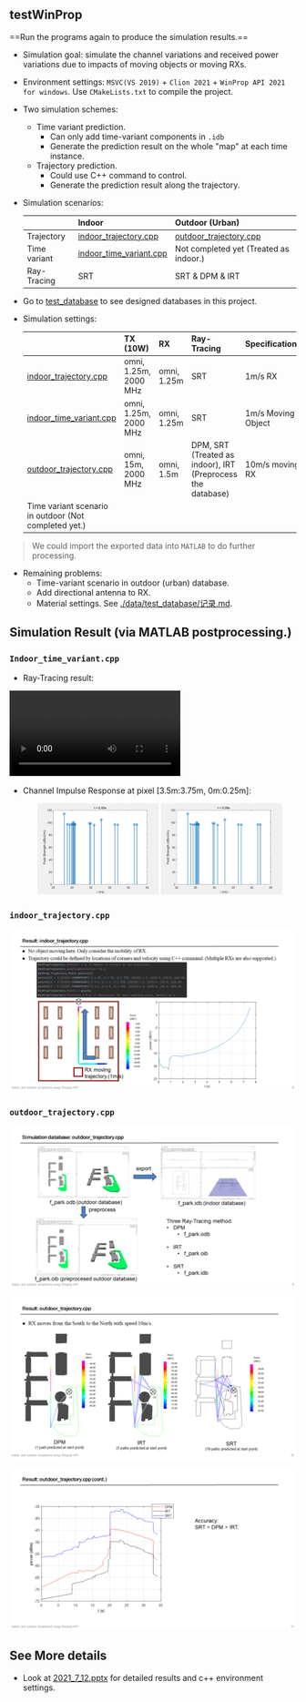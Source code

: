 ## testWinProp

==Run the programs again to produce the simulation results.==

+ Simulation goal: simulate the channel variations and received power variations due to impacts of moving objects or moving RXs.

+ Environment settings: `MSVC(VS 2019)` + `Clion 2021` + `WinProp API 2021 for windows`. Use `CMakeLists.txt` to compile the project.

+ Two simulation schemes:
    + Time variant prediction. 
      + Can only add time-variant components in `.idb`
      + Generate the prediction result on the whole "map" at each time instance.
    + Trajectory prediction. 
      + Could use C++ command to control.
      + Generate the prediction result along the trajectory.
    
+ Simulation scenarios:
  
  |                | Indoor                                                   | Outdoor (Urban)                                              |
  | -------------- | -------------------------------------------------------- | ---------------------------------------------------- |
  | Trajectory     | [indoor_trajectory.cpp](./indoor_trajectory.cpp)         | [outdoor_trajectory.cpp](outdoor_trajectory.cpp) |
  | Time variant | [indoor_time_variant.cpp](./indoor_time_variant.cpp) | Not completed yet (Treated as indoor.)                |
  | Ray-Tracing    | SRT                                                      | SRT & DPM & IRT                                      |
  
+ Go to [test_database](./data/test_database) to see designed databases in this project.

+ Simulation settings:

    |                                                          | TX (10W)          | RX          | Ray-Tracing | Specifications     | Prediction Height |
    | -------------------------------------------------------- | ----------- | ----------- | ----------- | ------------------ | ---------------- |
    | [indoor_trajectory.cpp](./indoor_trajectory.cpp)         | omni, 1.25m, 2000 MHz | omni, 1.25m | SRT         | 1m/s RX            | 1.25m            |
    | [indoor_time_variant.cpp](./indoor_time_variant.cpp) | omni, 1.25m, 2000 MHz | omni, 1.25m | SRT         | 1m/s Moving Object | 1.25m            |
    | [outdoor_trajectory.cpp](outdoor_trajectory.cpp)     | omni, 15m, 2000 MHz | omni, 1.5m| DPM, SRT (Treated as indoor), IRT (Preprocess the database) | 10m/s moving RX | 1.5m |
    | Time variant scenario in outdoor (Not completed yet.)                                                       |             |             |             |                    |                  |
>  We could import the exported data into `MATLAB` to do further processing.
 + Remaining problems:
    + Time-variant scenario in outdoor (urban) database.
    + Add directional antenna to RX.
    + Material settings. See [./data/test_database/记录.md](./data/test_database/记录.md).

## Simulation Result (via MATLAB postprocessing.)

### `Indoor_time_variant.cpp`

+ Ray-Tracing result:

<video src="媒体1.mov"></video>

+ Channel Impulse Response at pixel [3.5m:3.75m, 0m:0.25m]:

  <center><img src="README.assets/image-20221121221701845.png" alt="image-20221121221701845" style="zoom:25%;" /> <img src="README.assets/image-20221121221728401.png" alt="image-20221121221728401" style="zoom:25%;" /></center>

### `indoor_trajectory.cpp`

![](README.assets/indoor_trajectory.png)

### `outdoor_trajectory.cpp`

![](README.assets/outdoor_trajectory.png)

![](README.assets/outdoor_trajectory2.png)

![](README.assets/outdoor_trajectory3.png)

## See More details

+ Look at [2021_7_12.pptx](./2021_7_12.pptx) for detailed results and c++ environment settings.


